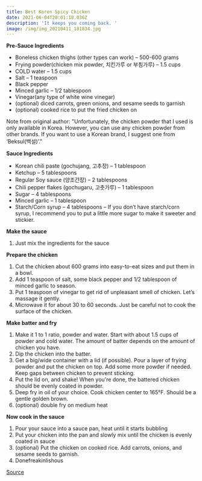 ```yaml
---
title: Best Koren Spicy Chicken
date: 2021-06-04T20:01:18.036Z
description: 'It keeps you coming back. '
image: /img/img_20210411_181834.jpg
---
```

**Pre-Sauce Ingredients** 

* Boneless chicken thighs (other types can work) – 500-600 grams
* Frying powder(chicken mix powder, 치킨가루 or 부침가루) – 1.5 cups
* COLD water – 1.5 cups
* Salt – 1 teaspoon
* Black pepper
* Minced garlic – 1/2 tablespoon
* Vinegar(any type of white wine vinegar)
* (optional) diced carrots, green onions, and sesame seeds to garnish
* (optional) cooked rice to put the fried chicken on

Note from original author: "Unfortunately, the chicken powder that I used is only available in Korea. However, you can use any chicken powder from other brands. If you want to use a Korean brand, I suggest one from ‘Beksul(백설)’."

**Sauce Ingredients**

* Korean chili paste (gochujang, 고추장) – 1 tablespoon
* Ketchup – 5 tablespoons
* Regular Soy sauce (양조간장) – 2 tablespoons
* Chili pepper flakes (gochugaru, 고춧가루) – 1 tablespoon
* Sugar – 4 tablespoons
* Minced garlic – 1 tablespoon
* Starch/Corn syrup – 4 tablespoons – If you don’t have starch/corn syrup, I recommend you to put a little more sugar to make it sweeter and stickier.

**Make the sauce**

1. Just mix the ingredients for the sauce

**Prepare the chicken**

1. Cut the chicken about 600 grams into easy-to-eat sizes and put them in a bowl. 
2. Add 1 teaspoon of salt, some black pepper and 1/2 tablespoon of minced garlic to season.
3. Put 1 teaspoon of vinegar to get rid of unpleasant smell of chicken. Let’s massage it gently.
4. Microwave it for about 30 to 60 seconds. Just be careful not to cook the surface of the chicken.

**Make batter and fry**

1. Make it 1 to 1 ratio, powder and water. Start with about 1.5 cups of powder and cold water. The amount of batter depends on the amount of chicken you have. 
2. Dip the chicken into the batter. 
3. Get a big/wide container with a lid (if possible). Pour a layer of frying powder and put the chicken on top. Add some more powder if needed. Keep gaps between chicken to prevent sticking.
4. Put the lid on, and shake! When you're done, the battered chicken should be evenly coated in powder.
5. Deep fry in oil of your choice. Cook chicken center to 165°F. Should be a gentle golden brown. 
6. (optional) double fry on medium heat

**Now cook in the sauce**

1. Pour your sauce into a sauce pan, heat until it starts bubbling
2. Put your chicken into the pan and slowly mix until the chicken is evenly coated in sauce
3. (optional) Put the chicken on cooked rice. Add carrots, onions, and sesame seeds 
   to garnish. 
4. Donefreakinlishous

[Source](https://aaronandclaire.com/15-minute-korean-fried-chicken-recipe/)
